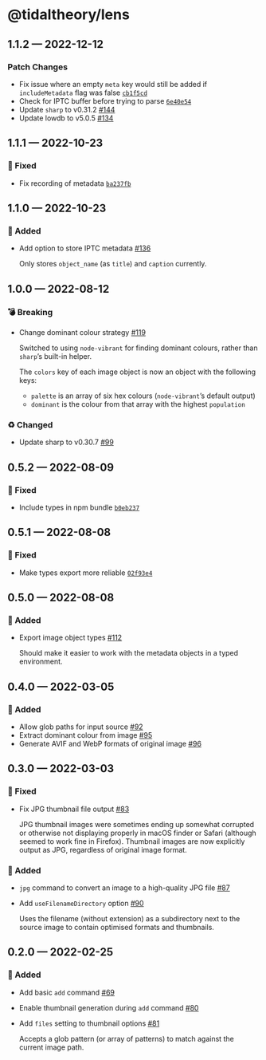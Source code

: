 # @tidaltheory/lens

## 1.1.2 — 2022-12-12

### Patch Changes

- Fix issue where an empty `meta` key would still be added if `includeMetadata` flag was false [`cb1f5cd`](https://github.com/tidaltheory/lens/commit/cb1f5cdeda88b76d8828bb59609289f13f6a87d3)
- Check for IPTC buffer before trying to parse [`6e40e54`](https://github.com/tidaltheory/lens/commit/6e40e54e56c0bf3b0d3cb8a0a54a4dde83f190fd)
- Update `sharp` to v0.31.2 [#144](https://github.com/tidaltheory/lens/pull/144)
- Update lowdb to v5.0.5 [#134](https://github.com/tidaltheory/lens/pull/134) 

## 1.1.1 — 2022-10-23

### 🐛 Fixed

- Fix recording of metadata [`ba237fb`](https://github.com/tidaltheory/lens/commit/ba237fb218779e5fcff312a723933a8cc975994d)

## 1.1.0 — 2022-10-23

### 🎁 Added

- Add option to store IPTC metadata [#136](https://github.com/tidaltheory/lens/pull/136)

  Only stores `object_name` (as `title`) and `caption` currently.

## 1.0.0 — 2022-08-12

### 💣 Breaking

- Change dominant colour strategy [#119](https://github.com/tidaltheory/lens/pull/119)

  Switched to using `node-vibrant` for finding dominant colours, rather than `sharp`’s built-in helper.

  The `colors` key of each image object is now an object with the following keys:

  - `palette` is an array of six hex colours (`node-vibrant`’s default output)
  - `dominant` is the colour from that array with the highest `population`

### ♻️ Changed

- Update sharp to v0.30.7 [#99](https://github.com/tidaltheory/lens/pull/99)

## 0.5.2 — 2022-08-09

### 🐛 Fixed

- Include types in npm bundle [`b0eb237`](https://github.com/tidaltheory/lens/commit/b0eb237c35b539a12d2791d1d7544222ce39a9f2)

## 0.5.1 — 2022-08-08

### 🐛 Fixed

- Make types export more reliable [`02f93e4`](https://github.com/tidaltheory/lens/commit/02f93e486a46f359d23f0188663312322ff1ae5e)

## 0.5.0 — 2022-08-08

### 🎁 Added

- Export image object types [#112](https://github.com/tidaltheory/lens/pull/112)

  Should make it easier to work with the metadata objects in a typed environment.

## 0.4.0 — 2022-03-05

### 🎁 Added

- Allow glob paths for input source [#92](https://github.com/tidaltheory/lens/pull/92)
- Extract dominant colour from image [#95](https://github.com/tidaltheory/lens/pull/95)
- Generate AVIF and WebP formats of original image [#96](https://github.com/tidaltheory/lens/pull/96)

## 0.3.0 — 2022-03-03

### 🐛 Fixed

- Fix JPG thumbnail file output [#83](https://github.com/tidaltheory/lens/pull/83)

  JPG thumbnail images were sometimes ending up somewhat corrupted or
  otherwise not displaying properly in macOS finder or Safari (although
  seemed to work fine in Firefox). Thumbnail images are now explicitly
  output as JPG, regardless of original image format.

### 🎁 Added

- `jpg` command to convert an image to a high-quality JPG file [#87](https://github.com/tidaltheory/lens/pull/87)
- Add `useFilenameDirectory` option [#90](https://github.com/tidaltheory/lens/pull/90)

  Uses the filename (without extension) as a subdirectory next to the
  source image to contain optimised formats and thumbnails.

## 0.2.0 — 2022-02-25

### 🎁 Added

- Add basic `add` command [#69](https://github.com/tidaltheory/lens/pull/69)
- Enable thumbnail generation during `add` command [#80](https://github.com/tidaltheory/lens/pull/80)
- Add `files` setting to thumbnail options [#81](https://github.com/tidaltheory/lens/pull/81)

  Accepts a glob pattern (or array of patterns) to match against the
  current image path.
